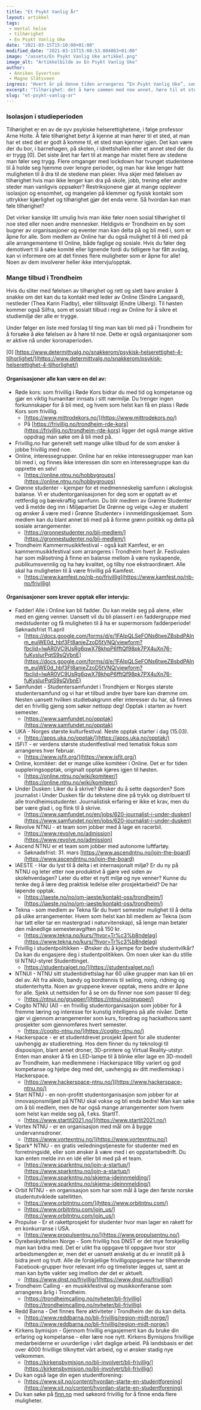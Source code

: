 ```yaml
---
title: "Et Psykt Vanlig År"
layout: artikkel
tags: 
 - mental helse
 - tilhørighet
 - En Psykt Vanlig Uke
date: "2021-03-15T15:10:00+01:00"
modified_date: "2021-03-15T15:08:53.804063+01:00"
image: "/assets/En Psykt Vanlig Uke artikkel.png"
image_alt: "Artikkelbilde av En Psykt Vanlig Uke"
author:
 - Anniken Syvertsen
 - Magne Slåtsveen
ingress: "Hvert år på denne tiden arrangeres “En Psykt Vanlig Uke”, som er en type studentfestival hvor målet er å bidra til økt oppmerksomhet rundt psykisk helse i tillegg til å senke terskelen for å prate om det. En Psykt Vanlig Uke starter i dag (15.03) og varer frem til 21. mars. Arrangementene involverer alt fra joggetur, quiz og foredrag til spillkveld og filmkveld. Programmet finner du på [https://www.enpsyktvanliguke.com/](https://www.enpsyktvanliguke.com/), og arrangementene er åpne for alle. I år er temaet tilhørighet."
excerpt: "Tilhørighet: det å høre sammen med noe annet, høre til et sted; tilknytning"
slug: "et-psykt-vanlig-ar"
---
```

### Isolasjon i studieperioden
Tilhørighet er en av de syv psykiske helserettighetene, i følge professor Arne Holte. Å føle tilhørighet betyr å kjenne at man hører til et sted, at man har et sted det er godt å komme til, et sted man kjenner igjen. Det kan være der du bor, i barnehagen, på skolen, i idrettshallen eller et annet sted der du er trygg [0]. Det siste året har ført til at mange har mistet flere av stedene man føler seg trygg. Flere omganger med lockdown har tvunget studentene til å holde seg hjemme over lengre perioder, og man har ikke lenger hatt muligheten til å dra til de stedene man pleier. Hva skjer med følelsen av tilhørighet hvis man ikke lenger kan dra på skole, jobb, trening eller andre steder man vanligvis oppsøker? Restriksjonene gjør at mange opplever isolasjon og ensomhet, og mangelen på klemmer og fysisk kontakt som uttrykker kjærlighet og tilhørighet gjør det enda verre. Så hvordan kan man føle tilhørighet?

Det virker kanskje litt umulig hvis man ikke føler noen sosial tilhørighet til noe sted eller noen andre mennesker. Heldigvis er Trondheim en by som bugner av organisasjoner og eventer man kan delta på og bli med i, som er åpne for alle. Som medlem av Online har du også mulighet til å bli med på alle arrangementene til Online, både faglige og sosiale. Hvis du føler deg demotivert til å søke komité eller lignende fordi du tidligere har fått avslag, kan vi informere om at det finnes flere muligheter som er åpne for alle! Noen av dem involverer heller ikke intervju/opptak. 

### Mange tilbud i Trondheim
Hvis du sliter med følelsen av tilhørighet og rett og slett bare ønsker å snakke om det kan du ta kontakt med leder av Online (Sindre Langaard), nestleder (Thea Karin Fladby), eller tillitsvalgt (Endre Ulberg). Til høsten kommer også SiIfra, som et sosialt tilbud i regi av Online for å sikre et studiemiljø der alle er trygge.

Under følger en liste med forslag til ting man kan bli med på i Trondheim for å forsøke å øke følelsen av å høre til noe. Dette er også organisasjoner som er aktive nå under koronaperioden.


\[0] [https://www.determittvalg.no/snakkerom/psykisk-helserettighet-4-tilhorlighet/](https://www.determittvalg.no/snakkerom/psykisk-helserettighet-4-tilhorlighet/)

#### Organisasjoner alle kan være en del av:

* Røde kors: som frivillig i Røde Kors bidrar du med tid og kompetanse og gjør en viktig humanitær innsats i sitt nærmiljø. Du trenger ingen forkunnskaper for å bli med, og hvem som helst kan få en plass i Røde Kors som frivillig.
    * [https://www.mittrodekors.no/](https://www.mittrodekors.no/)
    * På [https://frivillig.no/trondheim-rde-kors](https://frivillig.no/trondheim-rde-kors) ligger det også mange aktive oppdrag man søke om å bli med på.
* Frivillig.no har generelt sett mange ulike tilbud for de som ønsker å jobbe frivillig med noe.
* Online, interessegrupper. Online har en rekke interessegrupper man kan bli med i, og finnes ikke interessen din som en interessegruppe kan du opprette en selv!
    * [https://online.ntnu.no/hobbygroups](https://online.ntnu.no/hobbygroups)
* Grønne studenter - kjemper for et medmenneskelig samfunn i økologisk balanse. Vi er studentorganisasjonen for deg som er opptatt av et rettferdig og bærekraftig samfunn. Du blir medlem av Grønne Studenter ved å melde deg inn i Miljøpartiet De Grønne og velge «Jeg er student og ønsker å være med i Grønne Studenter» i innmeldingsskjemaet. Som medlem kan du blant annet bli med på å forme grønn politikk og delta på sosiale arrangementer. 
    * [https://gronnestudenter.no/bli-medlem/](https://gronnestudenter.no/bli-medlem/)
* Trondheim Kammermusikkfestival - også kalt Kamfest, er en kammermusikkfestival som arrangeres i Trondheim hvert år.  Festivalen har som målsetning å finne en balanse mellom å være nyskapende, publikumsvennlig og ha høy kvalitet, og tilby noe ekstraordinært. Alle skal ha muligheten til å være frivillig på Kamfest.
    * [https://www.kamfest.no/nb-no/frivillig](https://www.kamfest.no/nb-no/frivillig)


#### Organisasjoner som krever opptak eller intervju:

* Fadder! Alle i Online kan bli fadder. Du kan melde seg på alene, eller med en gjeng venner. Uansett vil du bli plassert i en faddergruppe med medstudenter og få muligheten til å ha er supermorsom fadderperiode! Søknadsfrist 11.april
    * [https://docs.google.com/forms/d/e/1FAIpQLSeFONs6tweZBsbdPAInm_eujWE0d_hbf3Ft8anieZzoD5tVNQ/viewform?fbclid=IwAR0VC9UsRg6qwX78khpP6fftQf98pk7PX4uXn76-fuKysIurPqtS9sQVbnE](https://docs.google.com/forms/d/e/1FAIpQLSeFONs6tweZBsbdPAInm_eujWE0d_hbf3Ft8anieZzoD5tVNQ/viewform?fbclid=IwAR0VC9UsRg6qwX78khpP6fftQf98pk7PX4uXn76-fuKysIurPqtS9sQVbnE)
* Samfundet - Studentersamfundet i Trondhjem er Norges største studentersamfund og vi har et tilbud andre byer bare kan drømme om. Nesten uansett hvilken studiebakgrunn eller interesser du har, så finnes det en frivillig gjeng som søker nettopp deg! Opptak i starten av hvert semester. 
    * [https://www.samfundet.no/opptak](https://www.samfundet.no/opptak)
* UKA - Norges største kulturfestival. Neste opptak starter i dag (15.03). 
    * [https://apps.uka.no/opptak/](https://apps.uka.no/opptak/)
* ISFiT - er verdens største studentfestival med tematisk fokus som arrangeres hver februar. 
    * [https://www.isfit.org/](https://www.isfit.org/)
* Online, komitéer: det er mange ulike komitéer i Online. Det er for tiden suppleringsopptak, originalt opptak kjøres igjen til høsten.
    * [https://online.ntnu.no/wiki/komiteer/](https://online.ntnu.no/wiki/komiteer/)
* Under Dusken: Liker du å skrive? Ønsker du å sette dagsorden? Som journalist i Under Dusken får du tekstene dine på trykk og distribuert til alle trondheimsstudenter. Journalistisk erfaring er ikke et krav, men du bør være glad i, og flink til å skrive.
    * [https://www.samfundet.no/en/jobs/620-journalist-i-under-dusken](https://www.samfundet.no/en/jobs/620-journalist-i-under-dusken) 
* Revolve NTNU - et team som jobber med å lage en racerbil. 
    * [https://www.revolve.no/admission](https://www.revolve.no/admission)
* Ascend NTNU er et team som jobber med autonome luftfartøy. 
    * Søknadsfrist: 31. mars [https://www.ascendntnu.no/join-the-board](https://www.ascendntnu.no/join-the-board)
* IAESTE - Har du lyst til å delta i et internasjonalt miljø? Er du ny på NTNU og leter etter noe produktivt å gjøre ved siden av skolehverdagen? Leter du etter et nytt miljø og nye venner? Kunne du tenke deg å lære deg praktisk ledelse eller prosjektarbeid? De har løpende opptak. 
    * [https://iaeste.no/no/om-iaeste/kontakt-oss/trondheim/](https://iaeste.no/no/om-iaeste/kontakt-oss/trondheim/)
* Tekna - som medlem av Tekna får du hvert semester mulighet til å delta på ulike arrangementer. Hvem som helst kan bli medlem av Tekna (som har tatt eller tar en mastergrad i naturvitenskap), så lenge man betaler den månedlige semesteravgiften på 150 kr. 
    * [https://www.tekna.no/kurs/?hvor=Tr%c3%b8ndelag](https://www.tekna.no/kurs/?hvor=Tr%c3%b8ndelag)
* Frivillig i studentpolitikken - Ønsker du å kjempe for bedre studentvilkår? Da kan du engasjere deg i studentpolitikken. Om noen uker kan du stille til NTNU-styret Studenttinget.
    * [https://studentvalget.no/](https://studentvalget.no/)
* NTNUI - NTNU sitt studentidrettslag har 60 ulike grupper man kan bli en del av. Alt fra aikido, bandy og bordtennis til seiling, roing, ridning og studenterhytta. Noen av gruppene krever opptak, mens andre er åpne for alle. Sjekk ut nettsiden for å se om du finner noe som passer til deg:
    * [https://ntnui.no/grupper/](https://ntnui.no/grupper/)
* Cogito NTNU (AI) - en frivillig studentorganisasjon som jobber for å fremme læring og interesse for kunstig intelligens på alle nivåer. Dette gjør vi gjennom arrangementer som kurs, foredrag og hackathons samt prosjekter som gjennomføres hvert semester.
    * [https://cogito-ntnu.no/](https://cogito-ntnu.no/)
* Hackerspace - er et studentdrevet prosjekt åpent for alle studenter uavhengig av studieretning. Hos dem finner du ny teknologi til disposisjon, blant annet droner, 3D-printere og Virtual Reality-utstyr. Enten man ønsker å få en LED-lampe til å blinke eller lage en 3D-modell av Trondheim, kan medlemmene i Hackerspace tilby variert og god kompetanse og hjelpe deg med det, uavhengig av ditt medlemskap i Hackerspace.
    * [https://www.hackerspace-ntnu.no/](https://www.hackerspace-ntnu.no/)
* Start NTNU - en non-profitt studentorganisasjon som jobber for at innovasjonsmiljøet på NTNU skal vokse og bli enda bedre! Man kan søke om å bli medlem, men de har også mange arrangementer som hvem som helst kan melde seg på, f.eks. StartIT.
    * [https://www.startit2021.no/](https://www.startit2021.no/)
* Vortex NTNU - er en organisasjon med mål om å bygge undervannsdroner.
    * [https://www.vortexntnu.no/](https://www.vortexntnu.no/)
* Spark\* NTNU - en gratis veiledningstjeneste for studenter med en forretningsidé, eller som ønsker å være med i en oppstartsbedrift. Du kan enten melde inn en idé eller bli med på et team.
    * [https://www.sparkntnu.no/join-a-startup/](https://www.sparkntnu.no/join-a-startup/)
    * [https://www.sparkntnu.no/skjema-ideinnmelding/](https://www.sparkntnu.no/skjema-ideinnmelding/)
* Orbit NTNU - en organisasjon som har som mål å lage den første norske studentutviklede satellitten. 
    * [https://www.orbitntnu.com/](https://www.orbitntnu.com/)
    * [https://www.orbitntnu.com/join_us/](https://www.orbitntnu.com/join_us/)
* Propulse - Er et rakettprosjekt for studenter hvor man lager en rakett for en konkurranse i USA.
    * [https://www.propulsentnu.no/](https://www.propulsentnu.no/)
* Dyrebeskyttelsen Norge - Som frivillig hos DNST er det mye forskjellig man kan bidra med. Det er ulikt fra oppgave til oppgave hvor stor arbeidsmengden er, men det er uansett ønskelig at du er innstilt på å bidra jevnt og trutt. Alle de forskjellige frivilligoppgavene har tilhørende Facebook-grupper hvor relevant info og timelister legges ut, samt at man kan bytte vakter seg imellom der det er aktuelt.
    * [https://www.dnst.no/frivillig/](https://www.dnst.no/frivillig/)
* Trondheim Calling - en musikkfestival og musikkonferanse som arrangeres årlig i Trondheim.
    * [https://trondheimcalling.no/nyheter/bli-frivillig](https://trondheimcalling.no/nyheter/bli-frivillig)
* Redd Barna - Det finnes flere aktiviteter i Trondheim der du kan delta.
    * [https://www.reddbarna.no/bli-frivillig/region-midt-norge/](https://www.reddbarna.no/bli-frivillig/region-midt-norge/)
* Kirkens bymisjon - Gjennom frivillig engasjement kan du bruke din erfaring og kompetanse – eller lære noe nytt. Kirkens Bymisjons frivillige medarbeiderne er uvurderlige i vårt daglige arbeid. På landsbasis er det over 4000 frivillige tilknyttet vårt arbeid, og vi ønsker stadig nye velkommen.
    * [https://kirkensbymisjon.no/bli-involvert/bli-frivillig/](https://kirkensbymisjon.no/bli-involvert/bli-frivillig/)
* Du kan også lage din egen studentforening:
    * [https://www.sit.no/content/hvordan-starte-en-studentforening](https://www.sit.no/content/hvordan-starte-en-studentforening)
* Du kan søke på [finn.no](https://www.finn.no) med søkeord frivillig for å finne enda flere muligheter.